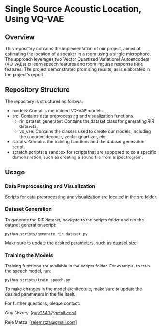 # Single Source Acoustic Location, Using VQ-VAE

## Overview
This repository contains the implementation of our project, aimed at estimating the location of a speaker in a room using a single microphone. The approach leverages two Vector Quantized Variational Autoencoders (VQ-VAEs) to learn speech features and room impulse response (RIR) features. The project demonstrated promising results, as is elaborated in the project's report.

## Repository Structure
The repository is structured as follows:

* models: Contains the trained VQ-VAE models.
* src: Contains data preprocessing and visualization functions.
  * rir_dataset_generator: Contains the dataset class for generating RIR datasets.
  * vq_vae: Contains the classes used to create our models, including the encoder, decoder, vector quantizer, etc.
* scripts: Contains the training functions and the dataset generation script.
* scratch_scripts: a sandbox for scripts that are supposed to do a specific demonstration, such as creating a sound file from a spectrogram.

## Usage
### Data Preprocessing and Visualization
Scripts for data preprocessing and visualization are located in the src folder.

### Dataset Generation
To generate the RIR dataset, navigate to the scripts folder and run the dataset generation script:
```
python scripts/generate_rir_dataset.py
```
Make sure to update the desired parameters, such as dataset size

### Training the Models
Training functions are available in the scripts folder. For example, to train the speech model, run:
```
python scripts/train_speech.py
```
To make changes in the model architecture, make sure to update the desired parameters in the file itself.

For further questions, please contact:

Guy Shkury: [[guy3540@gmail.com](mailto:guy3540@gmail.com)]

Reie Matza: [[reiematza@gmail.com](mailto:reiematza@gmail.com)]


